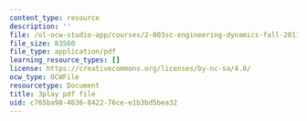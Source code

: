 ```yaml
---
content_type: resource
description: ''
file: /ol-ocw-studio-app/courses/2-003sc-engineering-dynamics-fall-2011/c765ba984636842276cee1b3bd5bea32_NHedXxUO-Bg.pdf
file_size: 83560
file_type: application/pdf
learning_resource_types: []
license: https://creativecommons.org/licenses/by-nc-sa/4.0/
ocw_type: OCWFile
resourcetype: Document
title: 3play pdf file
uid: c765ba98-4636-8422-76ce-e1b3bd5bea32
---
```

